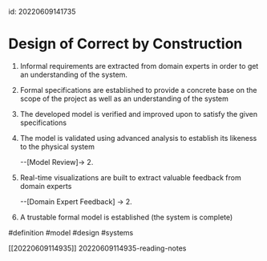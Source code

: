 id: 20220609141735

# Design of Correct by Construction

1. Informal requirements are extracted from domain experts in order to get an understanding of the system.
2. Formal specifications are established to provide a concrete base on the scope of the project as well as an understanding of the system
3. The developed model is verified and improved upon to satisfy the given specifications
4. The model is validated using advanced analysis to establish its likeness to the physical system
   
    --[Model Review]-> 2.

5. Real-time visualizations are built to extract valuable feedback from domain experts

    --[Domain Expert Feedback] -> 2.
    
6. A trustable formal model is established (the system is complete)

#definition
#model
#design
#systems


[[20220609114935]] 20220609114935-reading-notes
